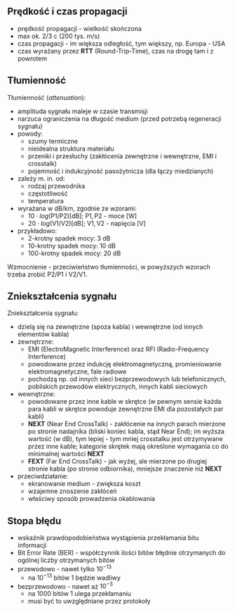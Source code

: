 ## Prędkość i czas propagacji

- prędkość propagacji - wielkość skończona
- max ok. 2/3 c (200 tys. m/s)
- czas propagacji - im większa odległość, tym większy, np. Europa - USA
- czas wyrażany przez **RTT** (Round-Trip-Time), czas na drogę tam i z powrotem
## Tłumienność

Tłumienność (*attenuation*):
- amplituda sygnału maleje w czasie transmisji
- narzuca ograniczenia na długość medium (przed potrzebą regeneracji sygnału)
- powody: 
	- szumy termiczne
	- nieidealna struktura materiału
	- przeniki i przesłuchy (zakłócenia zewnętrzne i wewnętrzne, EMI i crosstalk)
	- pojemność i indukcyjność pasożytnicza (dla łączy miedzianych)
- zależy m. in. od:
	- rodzaj przewodnika
	- częstotliwość
	- temperatura
- wyrażana w $\text{dB/km}$, zgodnie ze wzorami:
	- $10 \cdot log(\text{P1}/\text{P2}) [\text{dB}]$; $\text{P1}, \text{P2}$ - moce $[\text{W}]$
	- $20 \cdot log(\text{V1}/\text{V2}) [\text{dB}]$; $\text{V1}, \text{V2}$ - napięcia $[\text{V}]$
- przykładowo:
	- 2-krotny spadek mocy: 3 dB
	- 10-krotny spadek mocy: 10 dB
	- 100-krotny spadek mocy: 20 dB

Wzmocnienie - przeciwieństwo tłumienności, w powyższych wzorach trzeba zrobić $\text{P2/P1}$ i $\text{V2/V1}$.

## Zniekształcenia sygnału

Zniekształcenia sygnału:
- dzielą się na zewnętrzne (spoza kabla) i wewnętrzne (od innych elementów kabla)
- zewnętrzne:
	- EMI (ElectroMagnetic Interference) oraz RFI (Radio-Frequency Interference)
	- powodowane przez indukcję elektromagnetyczną, promieniowanie elektromagnetyczne, fale radiowe
	- pochodzą np. od innych sieci bezprzewodowych lub telefonicznych, pobliskich przewodów elektrycznych, innych kabli sieciowych
- wewnętrzne:
	- powodowane przez inne kable w skrętce (w pewnym sensie każda para kabli w skrętce powoduje zewnętrzne EMI dla pozostałych par kabli)
	- **NEXT** (Near End CrossTalk) - zakłócenie na innych parach mierzone po stronie nadajnika (bliski koniec kabla, stąd Near End); im wyższa wartość (w dB), tym lepiej - tym mniej crosstalku jest otrzymywane przez inne kable; kategorie skrętek mają określone wymagania co do minimalnej wartości **NEXT**
	- **FEXT** (Far End CrossTalk) - jak wyżej, ale mierzone po drugiej stronie kabla (po stronie odbiornika), mniejsze znaczenie niż **NEXT**
- przeciwdziałanie:
	- ekranowanie medium - zwiększa koszt
	- wzajemne znoszenie zakłóceń
	- właściwy sposób prowadzenia okablowania

## Stopa błędu

- wskaźnik prawdopodobieństwa wystąpienia przekłamania bitu informacji
- Bit Error Rate (BER) - współczynnik ilości bitów błędnie otrzymanych do ogólnej liczby otrzymanych bitów
- przewodowo - nawet tylko $10^{-13}$
	- na $10^{-13}$ bitów 1 będzie wadliwy
- bezprzewodowo - nawet aż $10^{-3}$
	- na 1000 bitów 1 ulega przekłamaniu
	- musi być to uwzględniane przez protokoły

